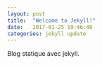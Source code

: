 ```yaml
---
layout: post
title:  "Welcome to Jekyll!"
date:   2017-01-25 19:46:40
categories: jekyll update
---
```


Blog statique avec jekyll.
